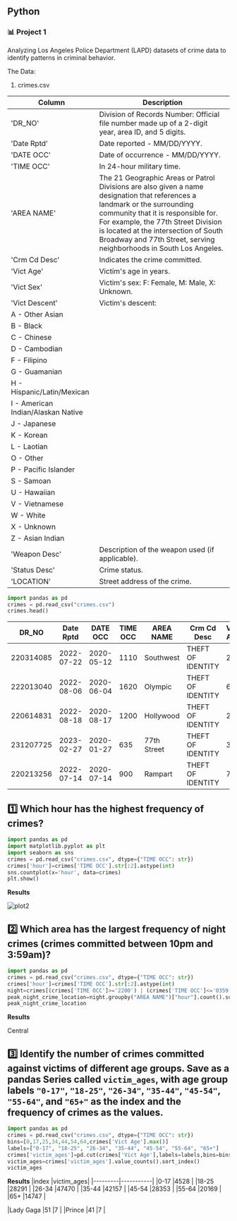 ## Python
### :bar_chart: Project 1

Analyzing Los Angeles Police Department (LAPD) datasets of crime data to identify patterns in criminal behavior.

The Data:

1. crimes.csv

|Column                            |Description                                                                                                                                                                                                                                                                                                          |
|----------------------------------|---------------------------------------------------------------------------------------------------------------------------------------------------------------------------------------------------------------------------------------------------------------------------------------------------------------------|
|'DR_NO'                           |Division of Records Number: Official file number made up of a 2-digit year, area ID, and 5 digits.                                                                                                                                                                                                                   |
|'Date Rptd'                       |Date reported - MM/DD/YYYY.                                                                                                                                                                                                                                                                                          |
|'DATE OCC'                        |Date of occurrence - MM/DD/YYYY.                                                                                                                                                                                                                                                                                     |
|'TIME OCC'                        |In 24-hour military time.                                                                                                                                                                                                                                                                                            |
|'AREA NAME'                       |The 21 Geographic Areas or Patrol Divisions are also given a name designation that references a landmark or the surrounding community that it is responsible for. For example, the 77th Street Division is located at the intersection of South Broadway and 77th Street, serving neighborhoods in South Los Angeles.|
|'Crm Cd Desc'                     |Indicates the crime committed.                                                                                                                                                                                                                                                                                       |
|'Vict Age'                        |Victim's age in years.                                                                                                                                                                                                                                                                                               |
|'Vict Sex'                        |Victim's sex: F: Female, M: Male, X: Unknown.                                                                                                                                                                                                                                                                        |
|'Vict Descent'                    |Victim's descent:                                                                                                                                                                                                                                                                                                    |
|A - Other Asian                   |                                                                                                                                                                                                                                                                                                                     |
|B - Black                         |                                                                                                                                                                                                                                                                                                                     |
|C - Chinese                       |                                                                                                                                                                                                                                                                                                                     |
|D - Cambodian                     |                                                                                                                                                                                                                                                                                                                     |
|F - Filipino                      |                                                                                                                                                                                                                                                                                                                     |
|G - Guamanian                     |                                                                                                                                                                                                                                                                                                                     |
|H - Hispanic/Latin/Mexican        |                                                                                                                                                                                                                                                                                                                     |
|I - American Indian/Alaskan Native|                                                                                                                                                                                                                                                                                                                     |
|J - Japanese                      |                                                                                                                                                                                                                                                                                                                     |
|K - Korean                        |                                                                                                                                                                                                                                                                                                                     |
|L - Laotian                       |                                                                                                                                                                                                                                                                                                                     |
|O - Other                         |                                                                                                                                                                                                                                                                                                                     |
|P - Pacific Islander              |                                                                                                                                                                                                                                                                                                                     |
|S - Samoan                        |                                                                                                                                                                                                                                                                                                                     |
|U - Hawaiian                      |                                                                                                                                                                                                                                                                                                                     |
|V - Vietnamese                    |                                                                                                                                                                                                                                                                                                                     |
|W - White                         |                                                                                                                                                                                                                                                                                                                     |
|X - Unknown                       |                                                                                                                                                                                                                                                                                                                     |
|Z - Asian Indian                  |                                                                                                                                                                                                                                                                                                                     |
|'Weapon Desc'                     |Description of the weapon used (if applicable).                                                                                                                                                                                                                                                                      |
|'Status Desc'                     |Crime status.                                                                                                                                                                                                                                                                                                        |
|'LOCATION'                        |Street address of the crime.                                                                                                                                                                                                                                                                                         |


````python
import pandas as pd
crimes = pd.read_csv("crimes.csv")
crimes.head()
````
|DR_NO    |Date Rptd |DATE OCC  |TIME OCC|AREA NAME  |Crm Cd Desc      |Vict Age|Vict Sex|Vict Descent|Weapon Desc|Status Desc|LOCATION                               |
|---------|----------|----------|--------|-----------|-----------------|--------|--------|------------|-----------|-----------|---------------------------------------|
|220314085|2022-07-22|2020-05-12|1110    |Southwest  |THEFT OF IDENTITY|27      |F       |B           |null       |Invest Cont|2500 S  SYCAMORE                     AV|
|222013040|2022-08-06|2020-06-04|1620    |Olympic    |THEFT OF IDENTITY|60      |M       |H           |null       |Invest Cont|3300    SAN MARINO                   ST|
|220614831|2022-08-18|2020-08-17|1200    |Hollywood  |THEFT OF IDENTITY|28      |M       |H           |null       |Invest Cont|1900    TRANSIENT                      |
|231207725|2023-02-27|2020-01-27|635     |77th Street|THEFT OF IDENTITY|37      |M       |H           |null       |Invest Cont|6200    4TH                          AV|
|220213256|2022-07-14|2020-07-14|900     |Rampart    |THEFT OF IDENTITY|79      |M       |B           |null       |Invest Cont|1200 W  7TH                          ST|



## :one: Which hour has the highest frequency of crimes?

````python
import pandas as pd
import matplotlib.pyplot as plt
import seaborn as sns
crimes = pd.read_csv("crimes.csv", dtype={"TIME OCC": str})
crimes['hour']=crimes['TIME OCC'].str[:2].astype(int)
sns.countplot(x='hour', data=crimes)
plt.show()
````
**Results**

![plot2](https://github.com/user-attachments/assets/47f48f53-9ec8-48e0-aaf7-1d01a84c107f)

## :two: Which area has the largest frequency of night crimes (crimes committed between 10pm and 3:59am)?

````python
import pandas as pd
crimes = pd.read_csv("crimes.csv", dtype={"TIME OCC": str})
crimes['hour']=crimes['TIME OCC'].str[:2].astype(int)
night=crimes[(crimes['TIME OCC']>='2200') | (crimes['TIME OCC']<='0359')]
peak_night_crime_location=night.groupby("AREA NAME")["hour"].count().sort_values(ascending=False).index[0]
peak_night_crime_location
````
**Results**

Central

## :three: Identify the number of crimes committed against victims of different age groups. Save as a pandas Series called `victim_ages`, with age group labels `"0-17"`, `"18-25"`, `"26-34"`, `"35-44"`, `"45-54"`, `"55-64"`, and `"65+"` as the index and the frequency of crimes as the values.

````python
import pandas as pd
crimes = pd.read_csv("crimes.csv", dtype={"TIME OCC": str})
bins=[0,17,25,34,44,54,64,crimes['Vict Age'].max()]
labels=["0-17", "18-25", "26-34", "35-44", "45-54", "55-64", "65+"]
crimes['victim_ages']=pd.cut(crimes['Vict Age'],labels=labels,bins=bins)
victim_ages=crimes['victim_ages'].value_counts().sort_index()
victim_ages
````
**Results**
|index    |victim_ages|
|---------|-----------|
|0-17     |4528       |
|18-25    |28291      |
|26-34    |47470      |
|35-44    |42157      |
|45-54    |28353      |
|55-64    |20169      |
|65+      |14747      |

|Lady Gaga                                     |51        |7        |
|Prince                                        |41        |7        |
